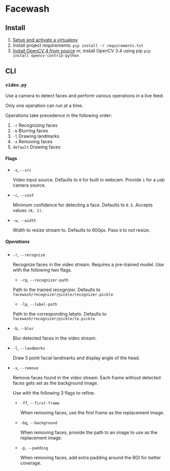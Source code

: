 # Facewash

## Install

1. [Setup and activate a virtualenv](https://docs.python-guide.org/dev/virtualenvs/)
2. Install project requirements: `pip install -r requirements.txt`
3. [Install OpenCV 4 from source](https://www.pyimagesearch.com/category/opencv-4/) or, install OpenCV 3.4 using pip `pip install opencv-contrib-python`

## CLI

### `video.py`

Use a camera to detect faces and perform various operations in a live feed. 

Only one operation can run at a time. 

Operations take precedence in the following order:

  1.  `-r` Recognizing faces
  2.  `-b` Blurring faces
  3.  `-l` Drawing landmarks
  4.  `-x` Removing faces
  5.  `default` Drawing faces

#### Flags

- `-s`, `--src`

  Video input source. Defaults to `0` for built in webcam. Provide `1` for a usb camera source.

- `-c`, `--conf`

  Minimum confidence for detecting a face. Defaults to `0.5`. Accepts values `(0, 1)`.

- `-w`, `--width`
  
  Width to resize stream to. Defaults to 600px. Pass `0` to not resize.

##### Operations

- `-r`, `--recognize`
  
  Recognize faces in the video stream. Requires a pre-trained model. Use with the following two flags.
  
  - `-rp`, `--recognizer-path`

  Path to the trained recognizer. Defaults to `facewash/recognizer/pickle/recognizer.pickle`
    
  - `-lp`, `--label-path`

  Path to the corresponding labels. Defaults to `facewash/recognizer/pickle/le.pickle`


- `-b`, `--blur`
  
  Blur detected faces in the video stream.

- `-l`, `--landmarks`
  
  Draw 5 point facial landmarks and display angle of the head.

- `-x`, `--remove`
  
  Remove faces found in the video stream. Each frame without detected faces gets set as the background image.
  
  Use with the following 3 flags to refine.

  - `-ff`, `--first-frame`
  
    When removing faces, use the first frame as the replacement image.

  - `-bg`, `--background`
  
    When removing faces, provide the path to an image to use as the replacement image.

  - `-p`, `--padding`
  
    When removing faces, add extra padding around the ROI for better coverage.

